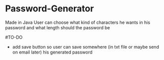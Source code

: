 # Password-Generator

Made in Java
User can choose what kind of characters he wants in his password and what length should the password be

#TO-DO
- add save button so user can save somewhere (in txt file or maybe send on email later) his generated password
